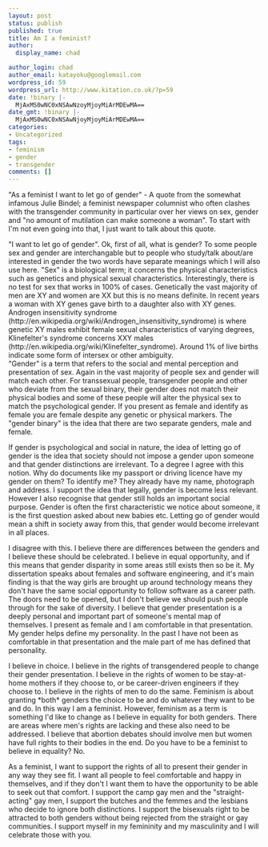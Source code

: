 ```yaml
---
layout: post
status: publish
published: true
title: Am I a feminist?
author:
  display_name: chad

author_login: chad
author_email: katayoku@googlemail.com
wordpress_id: 59
wordpress_url: http://www.kitation.co.uk/?p=59
date: !binary |-
  MjAxMS0wNC0xNSAwNzoyMjoyMiArMDEwMA==
date_gmt: !binary |-
  MjAxMS0wNC0xNSAwNjoyMjoyMiArMDEwMA==
categories:
- Uncategorized
tags:
- feminism
- gender
- transgender
comments: []
---
```

<p>"As a feminist I want to let go of gender" - A quote from the somewhat infamous Julie Bindel; a feminist newspaper columnist who often clashes with the transgender community in particular over her views on sex, gender and "no amount of mutilation can make someone a woman". To start with I'm not even going into that, I just want to talk about this quote.</p>
<p>"I want to let go of gender". Ok, first of all, what is gender? To some people sex and gender are interchangable but to people who study/talk about/are interested in gender the two words have separate meanings which I will also use here. "Sex" is a biological term; it concerns the physical characteristics such as genetics and physical sexual characteristics. Interestingly, there is no test for sex that works in 100% of cases. Genetically the vast majority of men are XY and women are XX but this is no means definite. In recent years a woman with XY genes gave birth to a daughter also with XY genes. Androgen insensitivity syndrome (http://en.wikipedia.org/wiki/Androgen_insensitivity_syndrome) is where genetic XY males exhibit female sexual characteristics of varying degrees, Klinefelter's syndrome concerns XXY males (http://en.wikipedia.org/wiki/Klinefelter_syndrome). Around 1% of live births indicate some form of intersex or other ambiguity.<br />
"Gender" is a term that refers to the social and mental perception and presentation of sex. Again in the vast majority of people sex and gender will match each other. For transsexual people, transgender people and other who deviate from the sexual binary, their gender does not match their physical bodies and some of these people will alter the physical sex to match the psychological gender. If you present as female and identify as female you are female despite any genetic or physical markers. The "gender binary" is the idea that there are two separate genders, male and female.</p>
<p>If gender is psychological and social in nature, the idea of letting go of gender is the idea that society should not impose a gender upon someone and that gender distinctions are irrelevant. To a degree I agree with this notion. Why do documents like my passport or driving licence have my gender on them? To identify me? They already have my name, photograph and address. I support the idea that legally, gender is become less relevant. However I also recognise that gender still holds an important social purpose. Gender is often the first characteristic we notice about someone, it is the first question asked about new babies etc. Letting go of gender would mean a shift in society away from this, that gender would become irrelevant in all places.</p>
<p>I disagree with this. I believe there are differences between the genders and I believe these should be celebrated. I believe in equal opportunity, and if this means that gender disparity in some areas still exists then so be it. My dissertation speaks about females and software engineering, and it's main finding is that the way girls are brought up around technology means they don't have the same social opportunity to follow software as a career path. The doors need to be opened, but I don't believe we should push people through for the sake of diversity. I believe that gender presentation is a deeply personal and important part of someone's mental map of themselves. I present as female and I am comfortable in that presentation. My gender helps define my personality. In the past I have not been as comfortable in that presentation and the male part of me has defined that personality. </p>
<p>I believe in choice. I believe in the rights of transgendered people to change their gender presentation. I believe in the rights of women to be stay-at-home mothers if they choose to, or be career-driven engineers if they choose to. I believe in the rights of men to do the same. Feminism is about granting *both* genders the choice to be and do whatever they want to be and do. In this way I am a feminist. However, feminism as a term is something I'd like to change as I believe in equality for both genders. There are areas where men's rights are lacking and these also need to be addressed. I believe that abortion debates should involve men but women have full rights to their bodies in the end. Do you have to be a feminist to believe in equality? No.</p>
<p>As a feminist, I want to support the rights of all to present their gender in any way they see fit. I want all people to feel comfortable and happy in themselves, and if they don't I want them to have the opportunity to be able to seek out that comfort. I support the camp gay men and the "straight-acting" gay men, I support the butches and the femmes and the lesbians who decide to ignore both distinctions. I support the bisexuals right to be attracted to both genders without being rejected from the straight or gay communities. I support myself in my femininity and my masculinity and I will celebrate those with you.</p>
